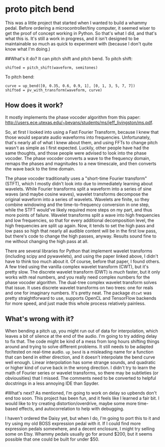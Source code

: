 # proto pitch bend
This was a little project that started when I wanted to build a whammy pedal.  Before ordering a microcontroller/tiny computer, it seemed wiser to get the proof of concept working in Python.  So that's what I did, and that's what this is.  It's still a work in progress, and it isn't designed to be maintainable so much as quick to experiment with (because I don't quite know what I'm doing.)

##What's it do?
It can pitch shift and pitch bend.  To pitch shift:
```
shifted = pitch_shift(waveform, semitones)
```
To pitch bend:
```
curve = up_bend([0, 0.35, 0.6, 0.9, 1], [0, 1, 3, 5, 7, 7])
shifted = pv_with_transform(waveform, curve)
```

## How does it work?
It mostly implements the phase vocoder algorithm from this paper: http://users.ece.utexas.edu/~bevans/students/ms/jeff_livingston/ms.pdf.

So, at first I looked into using a Fast Fourier Transform, because I knew that those would separate audio waveforms into frequencies.  Unfortunately, that's nearly all of what I knew about them, and using FFTs to change pitch wasn't as simple as I first expected.  Luckily, other people have had the same thoughts, and those people were advised to look into the phase vocoder.  The phase vocoder converts a wave to the frequency domain, remaps the phases and magnitudes to a new timescale, and then converts the wave back to the time domain.  

The phase vocoder traditionally uses a "short-time Fourier transform" (STFT), which I mostly didn't look into due to immediately learning about wavelets.  While Fourier transforms split a waveform into a series of sine waves (and maybe cosine waves), wavelet transforms decompose the original waveform into a series of wavelets.  Wavelets are finite, so they combine windowing and the time-to-frequency conversion in one step, while the STFT would've likely required more steps on my part, and thus more points of failure. Wavelet transforms split a wave into high frequencies and low frequencies, so that for every additional decomposition level, the high frequencies are split up again.  Now, it tends to set the high pass and low pass so high that nearly all audible content will be in the first low pass, but there's code to change the high passes, anyway.  Results sound fine to me without changing the high pass at all.

There are several libraries for Python that implement wavelet transforms (including scipy and pywavelets), and using the paper linked above, I didn't have to think too much about it.  Of course, before that paper, I found others.  A few tried using the vanilla complex wavelet transform (CWT), but it's pretty slow.  The discrete wavelet transform (DWT) is *much* faster, but it only works with real numbers, and you really need complex numbers for the phase vocoder algorithm.  The dual-tree complex wavelet transform solves that issue.  It uses discrete wavelet transforms on two trees: one for reals and one for imaginary numbers.  It's pretty neat.  The package `dtcwt` was pretty straightforward to use, supports OpenCL and TensorFlow backends for more speed, and just made this whole process relatively painless.

## What's wrong with it?
When bending a pitch up, you might run out of data for interpolation, which leaves a bit of silence at the end of the audio.  I'm going to try adding delay to fix that.  The code might be kind of a mess from long hours shifting things around and trying to solve different problems.  It still needs to be adapted for/tested on real-time audio.  `up_bend` is a misleading name for a function that can bend in either direction, and it doesn't interpolate the bend curve well enough.  Linear interpolation has some strange sounds, and quadratic or higher kind of curve back in the wrong direction.  I didn't try to learn the math of Fourier series or wavelet transforms, so there may be subtleties (or obviousities) that I missed.  The comments need to be converted to helpful docstrings in a less annoying IDE than Spyder.

#What's next?
As mentioned, I'm going to work on delay so upbends don't end too soon.  This project has been fun, and it feels like I learned a fair bit.  I would like to try creating distortion/overdrive, maybe some more time-based effects, and autocorrelation to help with debugging.

I haven't ordered the Daisy yet, but when I do, I'm going to port this to it and try using my old BOSS expression pedal with it.  If I could find more expression pedals somewhere, and a decent enclosure, I might try selling some on Etsy.  Whammy pedals usually go for around $200, but it seems possible that one could be built for under $50.
